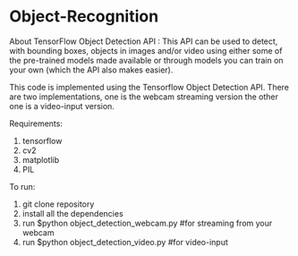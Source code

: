 # Object-Recognition

About TensorFlow Object Detection API :
This API can be used to detect, with bounding boxes, objects in images and/or video using either some of the pre-trained models made available or through models you can train on your own (which the API also makes easier).

This code is implemented using the Tensorflow Object Detection API. There are two implementations, one is the webcam streaming version the other one is a video-input version.

Requirements:
1. tensorflow
2. cv2
3. matplotlib
4. PIL

To run:
1. git clone repository
2. install all the dependencies
3. run $python object_detection_webcam.py  #for streaming from your webcam
4. run $python object_detection_video.py  #for video-input
